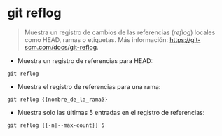 # git reflog

> Muestra un registro de cambios de las referencias (*reflog*) locales como HEAD, ramas o etiquetas.
> Más información: <https://git-scm.com/docs/git-reflog>.

- Muestra un registro de referencias para HEAD:

`git reflog`

- Muestra el registro de referencias para una rama:

`git reflog {{nombre_de_la_rama}}`

- Muestra solo las últimas 5 entradas en el registro de referencias:

`git reflog {{-n|--max-count}} 5`
